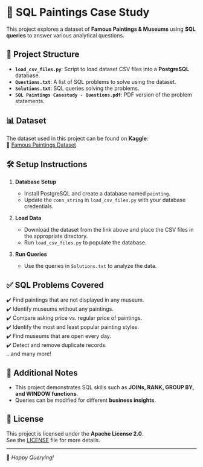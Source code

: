 # 🎨 SQL Paintings Case Study

This project explores a dataset of **Famous Paintings & Museums** using **SQL queries** to answer various analytical questions.

## 📂 Project Structure

- **`load_csv_files.py`**: Script to load dataset CSV files into a **PostgreSQL** database.
- **`Questions.txt`**: A list of SQL problems to solve using the dataset.
- **`Solutions.txt`**: SQL queries solving the problems.
- **`SQL Paintings Casestudy - Questions.pdf`**: PDF version of the problem statements.

## 📊 Dataset

The dataset used in this project can be found on **Kaggle**:  
🔗 [Famous Paintings Dataset](https://www.kaggle.com/datasets/mexwell/famous-paintings)

## 🛠️ Setup Instructions

1. **Database Setup**  
   - Install PostgreSQL and create a database named `painting`.
   - Update the `conn_string` in `load_csv_files.py` with your database credentials.

2. **Load Data**  
   - Download the dataset from the link above and place the CSV files in the appropriate directory.
   - Run `load_csv_files.py` to populate the database.

3. **Run Queries**  
   - Use the queries in `Solutions.txt` to analyze the data.

## ✅ SQL Problems Covered

✔️ Find paintings that are not displayed in any museum.  
✔️ Identify museums without any paintings.  
✔️ Compare asking price vs. regular price of paintings.  
✔️ Identify the most and least popular painting styles.  
✔️ Find museums that are open every day.  
✔️ Detect and remove duplicate records.  
...and many more!

## 📌 Additional Notes

- This project demonstrates SQL skills such as **JOINs, RANK, GROUP BY, and WINDOW functions**.
- Queries can be modified for different **business insights**.

## 📜 License

This project is licensed under the **Apache License 2.0**.  
See the [LICENSE](LICENSE) file for more details.

---

🚀 *Happy Querying!*
